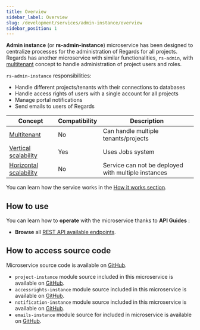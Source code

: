 ```yaml
---
title: Overview
sidebar_label: Overview
slug: /development/services/admin-instance/overview
sidebar_position: 1
---
```


**Admin instance** (or **rs-admin-instance**) microservice has been designed to centralize processes for the
administration of Regards for all projects. Regards has another microservice with similar
functionalities, `rs-admin`,
with [multitenant](../../concepts/03-multitenant.md) concept to handle administration of project users and roles.

`rs-admin-instance` responsibilities:

* Handle different projects/tenants with their connections to databases
* Handle access rights of users with a single account for all projects
* Manage portal notifications
* Send emails to users of Regards

| Concept                                                                           | Compatibility | Description                                         |
|-----------------------------------------------------------------------------------|---------------|-----------------------------------------------------|
| [Multitenant](../../concepts/03-multitenant.md)                                   | No            | Can handle multiple tenants/projects                | 
| [Vertical scalability](../../concepts/07-scalability.md#vertical-scalability)     | Yes           | Uses Jobs system                                    | 
| [Horizontal scalability](../../concepts/07-scalability.md#horizontal-scalability) | No            | Service can not be deployed with multiple instances |

You can learn how the service works in the [How it works section](./conception.md).

## How to use

You can learn how to **operate** with the microservice thanks to **API Guides** :

- **Browse** all [REST API available endpoints](api-guides/rest/api-swagger.mdx).

## How to access source code

Microservice source code is available
on [GitHub](https://github.com/RegardsOss/regards-backend/tree/master/rs-admin/bootstrap-administration-instance).

* `project-instance` module source included in this microservice is available
  on [GitHub](https://github.com/RegardsOss/regards-backend/tree/master/rs-admin/project-instance).
* `accessrights-instance` module source included in this microservice is available
  on [GitHub](https://github.com/RegardsOss/regards-backend/tree/master/rs-admin/accessrights-instance).
* `notification-instance` module source included in this microservice is available
  on [GitHub](https://github.com/RegardsOss/regards-backend/tree/master/rs-admin/notification-instance).
* `emails-instance` module source for included in microservice is available
  on [GitHub](https://github.com/RegardsOss/regards-backend/tree/master/rs-admin/emails-instance).



